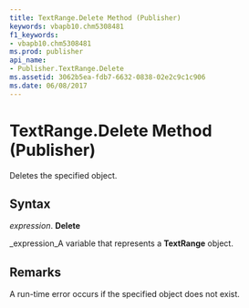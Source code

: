 ```yaml
---
title: TextRange.Delete Method (Publisher)
keywords: vbapb10.chm5308481
f1_keywords:
- vbapb10.chm5308481
ms.prod: publisher
api_name:
- Publisher.TextRange.Delete
ms.assetid: 3062b5ea-fdb7-6632-0838-02e2c9c1c906
ms.date: 06/08/2017
---
```



# TextRange.Delete Method (Publisher)

Deletes the specified object.


## Syntax

 _expression_. **Delete**

 _expression_A variable that represents a  **TextRange** object.


## Remarks

A run-time error occurs if the specified object does not exist.


